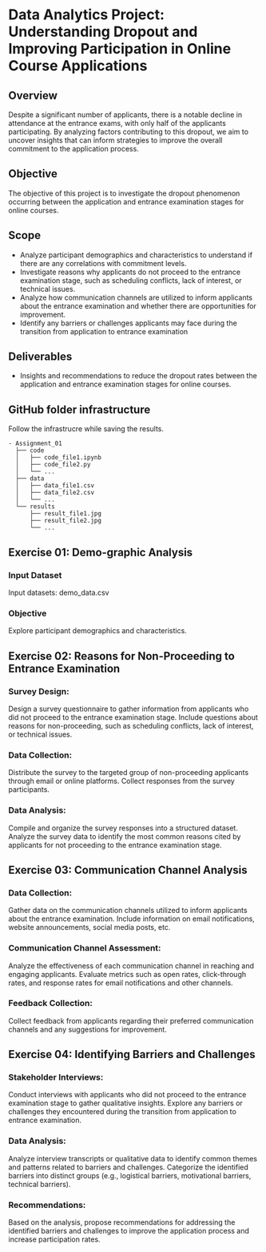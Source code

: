 # Data Analytics Project: Understanding Dropout and Improving Participation in Online Course Applications

## Overview
Despite a significant number of applicants, there is a notable decline in attendance at the entrance exams, with only half of the applicants participating. By analyzing factors contributing to this dropout, we aim to uncover insights that can inform strategies to improve the overall commitment to the application process.

## Objective
The objective of this project is to investigate the dropout phenomenon occurring between the application and entrance examination stages for online courses.

## Scope
- Analyze participant demographics and characteristics to understand if there are any correlations with commitment levels.
- Investigate reasons why applicants do not proceed to the entrance examination stage, such as scheduling conflicts, lack of interest, or technical issues.
- Analyze how communication channels are utilized to inform applicants about the entrance examination and whether there are opportunities for improvement.
- Identify any barriers or challenges applicants may face during the transition from application to entrance examination

## Deliverables
- Insights and recommendations to reduce the dropout rates between the application and entrance examination stages for online courses.

## GitHub folder infrastructure
Follow the infrastrucre while saving the results. 
```
- Assignment_01
  ├── code
  │   ├── code_file1.ipynb
  │   ├── code_file2.py
  │   └── ...
  ├── data
  │   ├── data_file1.csv
  │   ├── data_file2.csv
  │   └── ...
  └── results
      ├── result_file1.jpg
      ├── result_file2.jpg
      └── ...
```

## Exercise 01: Demo-graphic Analysis 

### Input Dataset
Input datasets: demo_data.csv

### Objective
Explore participant demographics and characteristics.

## Exercise 02: Reasons for Non-Proceeding to Entrance Examination

### Survey Design:
Design a survey questionnaire to gather information from applicants who did not proceed to the entrance examination stage.
Include questions about reasons for non-proceeding, such as scheduling conflicts, lack of interest, or technical issues.
### Data Collection:
Distribute the survey to the targeted group of non-proceeding applicants through email or online platforms.
Collect responses from the survey participants.
### Data Analysis:
Compile and organize the survey responses into a structured dataset.
Analyze the survey data to identify the most common reasons cited by applicants for not proceeding to the entrance examination stage.

## Exercise 03: Communication Channel Analysis

### Data Collection:
Gather data on the communication channels utilized to inform applicants about the entrance examination.
Include information on email notifications, website announcements, social media posts, etc.
### Communication Channel Assessment:
Analyze the effectiveness of each communication channel in reaching and engaging applicants.
Evaluate metrics such as open rates, click-through rates, and response rates for email notifications and other channels.
### Feedback Collection:
Collect feedback from applicants regarding their preferred communication channels and any suggestions for improvement.

## Exercise 04: Identifying Barriers and Challenges

### Stakeholder Interviews:
Conduct interviews with applicants who did not proceed to the entrance examination stage to gather qualitative insights.
Explore any barriers or challenges they encountered during the transition from application to entrance examination.
### Data Analysis:
Analyze interview transcripts or qualitative data to identify common themes and patterns related to barriers and challenges.
Categorize the identified barriers into distinct groups (e.g., logistical barriers, motivational barriers, technical barriers).
### Recommendations:
Based on the analysis, propose recommendations for addressing the identified barriers and challenges to improve the application process and increase participation rates.

